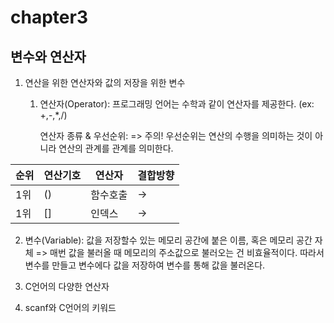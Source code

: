 # chapter3
## 변수와 연산자
1. 연산을 위한 연산자와 값의 저장을 위한 변수
   
   1. 연산자(Operator): 프로그래밍 언어는 수학과 같이 연산자를 제공한다. (ex: +,-,*,/)
      

      연산자 종류 & 우선순위:
      => 주의! 우선순위는 연산의 수행을 의미하는 것이  아니라 연산의 관계를 관계를 의미한다.
			
| 순위 | 연산기호 | 연산자 | 결합방향 |
|------|----------|------- |----------|
| 1위  |    ()    | 함수호출|   ->    |
| 1위  |    []    | 인덱스 |    ->    | 
      
   2. 변수(Variable): 값을 저장할수 있는 메모리 공간에 붙은 이름, 혹은 메모리 공간 자체
  => 매번 값을 불러올 때 메모리의 주소값으로 불러오는 건 비효율적이다. 따라서 변수를 만들고 변수에다 
  값을 저장하여 변수를 통해 값을 불러온다.
  


2. C언어의 다양한 연산자
3. scanf와 C언어의 키워드 


